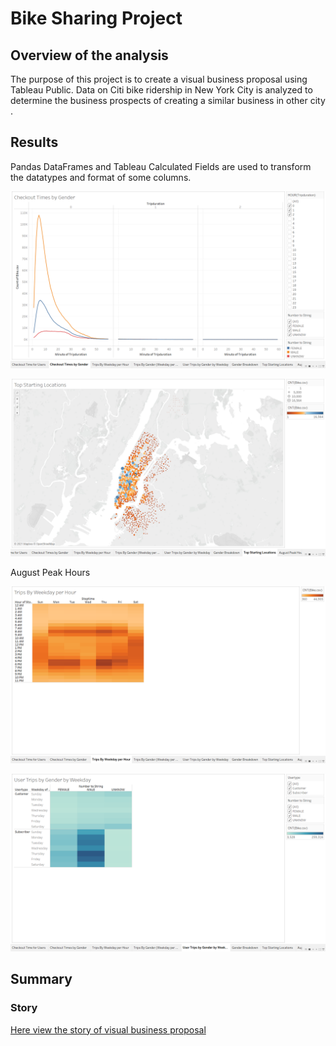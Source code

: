 # Bike Sharing Project
## Overview of the analysis

The purpose of this project is to create a visual business proposal using Tableau Public. Data on Citi bike ridership in New York City is analyzed to determine the business prospects of creating a similar business in other city . 

## Results

Pandas DataFrames and Tableau Calculated Fields are used to transform the datatypes and format of some columns.



![image](https://github.com/NadaAdem/Bike-Sharing-Project-/blob/main/resources/checkout%20times%20by%20Gender.png)



![image]( https://github.com/NadaAdem/Bike-Sharing-Project-/blob/main/resources/Top%20Strating%20Location.png )


August Peak Hours

![image]( https://github.com/NadaAdem/Bike-Sharing-Project-/blob/main/resources/Trips%20By%20weekday%20per%20Hour.png )


![image]( https://github.com/NadaAdem/Bike-Sharing-Project-/blob/main/resources/User%20Trips%20By%20Gender%20bY%20weekeday.png )


## Summary



### Story 
[Here view the story of visual  business proposal](https://public.tableau.com/app/profile/nada4204/viz/StoryNYCCitibike/NYCCitibikeStory?publish=yes)

